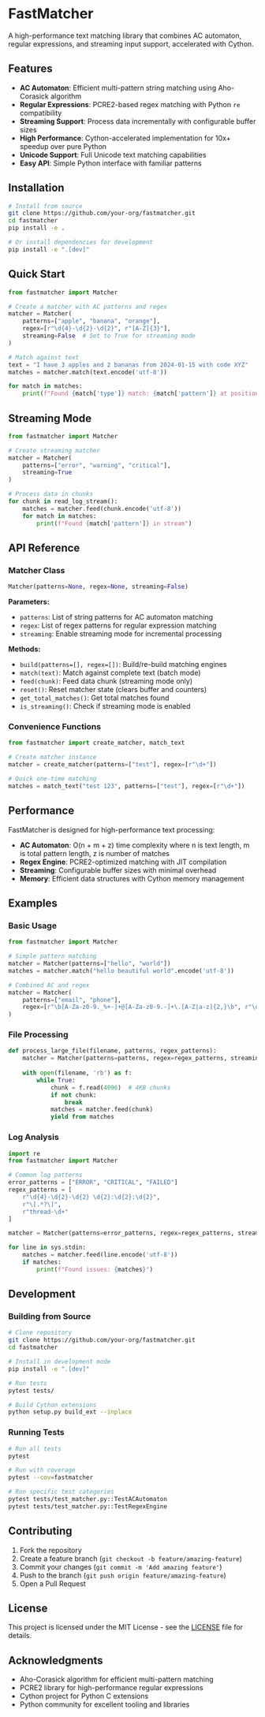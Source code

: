 # FastMatcher

A high-performance text matching library that combines AC automaton, regular expressions, and streaming input support, accelerated with Cython.

## Features

- **AC Automaton**: Efficient multi-pattern string matching using Aho-Corasick algorithm
- **Regular Expressions**: PCRE2-based regex matching with Python `re` compatibility
- **Streaming Support**: Process data incrementally with configurable buffer sizes
- **High Performance**: Cython-accelerated implementation for 10x+ speedup over pure Python
- **Unicode Support**: Full Unicode text matching capabilities
- **Easy API**: Simple Python interface with familiar patterns

## Installation

```bash
# Install from source
git clone https://github.com/your-org/fastmatcher.git
cd fastmatcher
pip install -e .

# Or install dependencies for development
pip install -e ".[dev]"
```

## Quick Start

```python
from fastmatcher import Matcher

# Create a matcher with AC patterns and regex
matcher = Matcher(
    patterns=["apple", "banana", "orange"],
    regex=[r"\d{4}-\d{2}-\d{2}", r"[A-Z]{3}"],
    streaming=False  # Set to True for streaming mode
)

# Match against text
text = "I have 3 apples and 2 bananas from 2024-01-15 with code XYZ"
matches = matcher.match(text.encode('utf-8'))

for match in matches:
    print(f"Found {match['type']} match: {match['pattern']} at position {match['start']}-{match['end']}")
```

## Streaming Mode

```python
from fastmatcher import Matcher

# Create streaming matcher
matcher = Matcher(
    patterns=["error", "warning", "critical"],
    streaming=True
)

# Process data in chunks
for chunk in read_log_stream():
    matches = matcher.feed(chunk.encode('utf-8'))
    for match in matches:
        print(f"Found {match['pattern']} in stream")
```

## API Reference

### Matcher Class

```python
Matcher(patterns=None, regex=None, streaming=False)
```

**Parameters:**
- `patterns`: List of string patterns for AC automaton matching
- `regex`: List of regex patterns for regular expression matching
- `streaming`: Enable streaming mode for incremental processing

**Methods:**
- `build(patterns=[], regex=[])`: Build/re-build matching engines
- `match(text)`: Match against complete text (batch mode)
- `feed(chunk)`: Feed data chunk (streaming mode only)
- `reset()`: Reset matcher state (clears buffer and counters)
- `get_total_matches()`: Get total matches found
- `is_streaming()`: Check if streaming mode is enabled

### Convenience Functions

```python
from fastmatcher import create_matcher, match_text

# Create matcher instance
matcher = create_matcher(patterns=["test"], regex=[r"\d+"])

# Quick one-time matching
matches = match_text("test 123", patterns=["test"], regex=[r"\d+"])
```

## Performance

FastMatcher is designed for high-performance text processing:

- **AC Automaton**: O(n + m + z) time complexity where n is text length, m is total pattern length, z is number of matches
- **Regex Engine**: PCRE2-optimized matching with JIT compilation
- **Streaming**: Configurable buffer sizes with minimal overhead
- **Memory**: Efficient data structures with Cython memory management

## Examples

### Basic Usage

```python
from fastmatcher import Matcher

# Simple pattern matching
matcher = Matcher(patterns=["hello", "world"])
matches = matcher.match("hello beautiful world".encode('utf-8'))

# Combined AC and regex
matcher = Matcher(
    patterns=["email", "phone"],
    regex=[r"\b[A-Za-z0-9._%+-]+@[A-Za-z0-9.-]+\.[A-Z|a-z]{2,}\b", r"\d{3}-\d{3}-\d{4}"]
)
```

### File Processing

```python
def process_large_file(filename, patterns, regex_patterns):
    matcher = Matcher(patterns=patterns, regex=regex_patterns, streaming=True)
    
    with open(filename, 'rb') as f:
        while True:
            chunk = f.read(4096)  # 4KB chunks
            if not chunk:
                break
            matches = matcher.feed(chunk)
            yield from matches
```

### Log Analysis

```python
import re
from fastmatcher import Matcher

# Common log patterns
error_patterns = ["ERROR", "CRITICAL", "FAILED"]
regex_patterns = [
    r"\d{4}-\d{2}-\d{2} \d{2}:\d{2}:\d{2}",
    r"\[.*?\]",
    r"thread-\d+"
]

matcher = Matcher(patterns=error_patterns, regex=regex_patterns, streaming=True)

for line in sys.stdin:
    matches = matcher.feed(line.encode('utf-8'))
    if matches:
        print(f"Found issues: {matches}")
```

## Development

### Building from Source

```bash
# Clone repository
git clone https://github.com/your-org/fastmatcher.git
cd fastmatcher

# Install in development mode
pip install -e ".[dev]"

# Run tests
pytest tests/

# Build Cython extensions
python setup.py build_ext --inplace
```

### Running Tests

```bash
# Run all tests
pytest

# Run with coverage
pytest --cov=fastmatcher

# Run specific test categories
pytest tests/test_matcher.py::TestACAutomaton
pytest tests/test_matcher.py::TestRegexEngine
```

## Contributing

1. Fork the repository
2. Create a feature branch (`git checkout -b feature/amazing-feature`)
3. Commit your changes (`git commit -m 'Add amazing feature'`)
4. Push to the branch (`git push origin feature/amazing-feature`)
5. Open a Pull Request

## License

This project is licensed under the MIT License - see the [LICENSE](LICENSE) file for details.

## Acknowledgments

- Aho-Corasick algorithm for efficient multi-pattern matching
- PCRE2 library for high-performance regular expressions
- Cython project for Python C extensions
- Python community for excellent tooling and libraries
